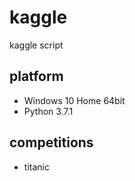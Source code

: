 # kaggle
kaggle script

## platform
- Windows 10 Home 64bit
- Python 3.7.1

## competitions
- titanic